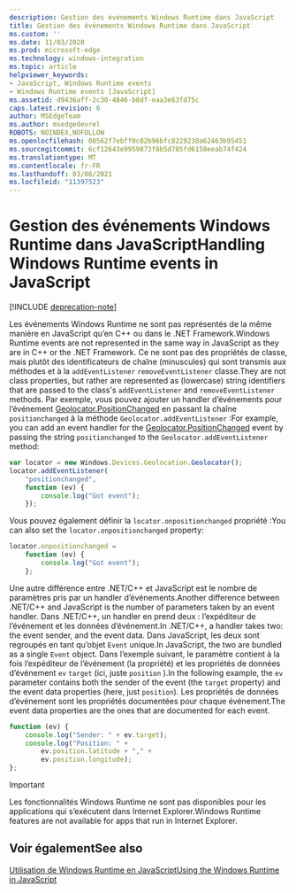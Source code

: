 ```yaml
---
description: Gestion des événements Windows Runtime dans JavaScript
title: Gestion des événements Windows Runtime dans JavaScript
ms.custom: ''
ms.date: 11/03/2020
ms.prod: microsoft-edge
ms.technology: windows-integration
ms.topic: article
helpviewer_keywords:
- JavaScript, Windows Runtime events
- Windows Runtime events [JavaScript]
ms.assetid: d9436aff-2c30-4846-b8df-eaa3e63fd75c
caps.latest.revision: 6
author: MSEdgeTeam
ms.author: msedgedevrel
ROBOTS: NOINDEX,NOFOLLOW
ms.openlocfilehash: 08562f7ebff0c02b96bfc8229238a62463b95451
ms.sourcegitcommit: 6cf12643e9959873f8b5d785fd6158eeab74f424
ms.translationtype: MT
ms.contentlocale: fr-FR
ms.lasthandoff: 03/06/2021
ms.locfileid: "11397523"
---
```

# <a name="handling-windows-runtime-events-in-javascript"></a><span data-ttu-id="9fd29-103">Gestion des événements Windows Runtime dans JavaScript</span><span class="sxs-lookup"><span data-stu-id="9fd29-103">Handling Windows Runtime events in JavaScript</span></span>  

[!INCLUDE [deprecation-note](../includes/legacy-edge-note.md)]  

<span data-ttu-id="9fd29-104">Les événements Windows Runtime ne sont pas représentés de la même manière en JavaScript qu’en C++ ou dans le .NET Framework.</span><span class="sxs-lookup"><span data-stu-id="9fd29-104">Windows Runtime events are not represented in the same way in JavaScript as they are in C++ or the .NET Framework.</span></span>  <span data-ttu-id="9fd29-105">Ce ne sont pas des propriétés de classe, mais plutôt des identificateurs de chaîne \(minuscules\) qui sont transmis aux méthodes et à la `addEventListener` `removeEventListener` classe.</span><span class="sxs-lookup"><span data-stu-id="9fd29-105">They are not class properties, but rather are represented as \(lowercase\) string identifiers that are passed to the class's `addEventListener` and `removeEventListener` methods.</span></span>  <span data-ttu-id="9fd29-106">Par exemple, vous pouvez ajouter un handler d’événements pour l’événement [Geolocator.PositionChanged][UwpWindowsGeolocationGeolocatorDevicesPositionChanged] en passant la chaîne `positionchanged` à la méthode `Geolocator.addEventListener` :</span><span class="sxs-lookup"><span data-stu-id="9fd29-106">For example, you can add an event handler for the [Geolocator.PositionChanged][UwpWindowsGeolocationGeolocatorDevicesPositionChanged] event by passing the string `positionchanged` to the `Geolocator.addEventListener` method:</span></span>  

```javascript  
var locator = new Windows.Devices.Geolocation.Geolocator();
locator.addEventListener(
    "positionchanged",
    function (ev) {
        console.log("Got event");
    });
```  

<span data-ttu-id="9fd29-107">Vous pouvez également définir la `locator.onpositionchanged` propriété :</span><span class="sxs-lookup"><span data-stu-id="9fd29-107">You can also set the `locator.onpositionchanged` property:</span></span>  

```javascript
locator.onpositionchanged =
    function (ev) {
        console.log("Got event");
    };
```  

<span data-ttu-id="9fd29-108">Une autre différence entre .NET/C++ et JavaScript est le nombre de paramètres pris par un handler d’événements.</span><span class="sxs-lookup"><span data-stu-id="9fd29-108">Another difference between .NET/C++ and JavaScript is the number of parameters taken by an event handler.</span></span>  <span data-ttu-id="9fd29-109">Dans .NET/C++, un handler en prend deux : l’expéditeur de l’événement et les données d’événement.</span><span class="sxs-lookup"><span data-stu-id="9fd29-109">In .NET/C++, a handler takes two:  the event sender, and the event data.</span></span>  <span data-ttu-id="9fd29-110">Dans JavaScript, les deux sont regroupés en tant qu’objet `Event` unique.</span><span class="sxs-lookup"><span data-stu-id="9fd29-110">In JavaScript, the two are bundled as a single `Event` object.</span></span>  <span data-ttu-id="9fd29-111">Dans l’exemple suivant, le paramètre contient à la fois l’expéditeur de l’événement \(la propriété\) et les propriétés de données d’événement `ev` `target` \(ici, juste `position` \).</span><span class="sxs-lookup"><span data-stu-id="9fd29-111">In the following example, the `ev` parameter contains both the sender of the event \(the `target` property\) and the event data properties \(here, just `position`\).</span></span>  <span data-ttu-id="9fd29-112">Les propriétés de données d’événement sont les propriétés documentées pour chaque événement.</span><span class="sxs-lookup"><span data-stu-id="9fd29-112">The event data properties are the ones that are documented for each event.</span></span>  

```javascript
function (ev) {
    console.log("Sender: " + ev.target);
    console.log("Position: " +
        ev.position.latitude + "," +
        ev.position.longitude);
};
```  

> [!IMPORTANT]
> <span data-ttu-id="9fd29-113">Les fonctionnalités Windows Runtime ne sont pas disponibles pour les applications qui s’exécutent dans Internet Explorer.</span><span class="sxs-lookup"><span data-stu-id="9fd29-113">Windows Runtime features are not available for apps that run in Internet Explorer.</span></span>  

## <a name="see-also"></a><span data-ttu-id="9fd29-114">Voir également</span><span class="sxs-lookup"><span data-stu-id="9fd29-114">See also</span></span>  

[<span data-ttu-id="9fd29-115">Utilisation de Windows Runtime en JavaScript</span><span class="sxs-lookup"><span data-stu-id="9fd29-115">Using the Windows Runtime in JavaScript</span></span>][WindowsRuntimeJavascript]  

 <!-- links -->  

[WindowsRuntimeJavascript]: ./using-the-windows-runtime-in-javascript.md "Utilisation de Windows Runtime en JavaScript | Documents Microsoft"  

[UwpWindowsGeolocationGeolocatorDevicesPositionChanged]: /uwp/api/Windows.Devices.Geolocation.Geolocator#Windows_Devices_Geolocation_Geolocator_PositionChanged "Classe Geolocator | Documents Microsoft"  
